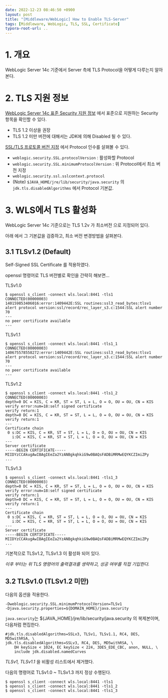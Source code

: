```yaml
---
date: 2022-12-23 08:46:50 +0900
layout: post
title: "[Middleware/WebLogic] How to Enable TLS-Server"
tags: [Middleware, WebLogic, TLS, SSL, Certificate]
typora-root-url: ..
---
```


# 1. 개요

WebLogic Server 14c 기준에서 Server 측에 TLS Protocol을 어떻게 다루는지 알아본다.



# 2. TLS 지원 정보

[WebLogic Server 14c 표준 Security 지원 정보](https://docs.oracle.com/en/middleware/standalone/weblogic-server/14.1.1.0/secmg/standards.html#GUID-9DA3FE17-6ABA-4380-B2AE-FCBB39E0B7EC) 에서 표준으로 지원하는 Security 항목을 확인할 수 있다.

* TLS 1.2 이상을 권장
* TLS 1.2 미만 버전에 대해서는 JDK에 의해 Disabled 될 수 있다.



[SSL/TLS 프로토콜 버전 지정](https://docs.oracle.com/en/middleware/standalone/weblogic-server/14.1.1.0/secmg/ssl_version.html) 에서 Protocol 인수를 살펴볼 수 있다.

* `weblogic.security.SSL.protocolVersion` : 활성화할 Protocol
* `weblogic.security.SSL.minimumProtocolVersion` : 위 Protocol에서 최소 버전 지정
* `weblogic.security.ssl.sslcontext.protocol`
* (Note) `$JAVA_HOME/jre/lib/security/java.security` 의 `jdk.tls.disabledAlgorithms` 에서 Protocol 기본값.



# 3. WLS에서 TLS 활성화

WebLogic Server 14c 기준으로는 TLS 1.2v 가 최소버전 으로 지정되어 있다.

아래 에서 그 기본값을 검증하고, 최소 버전 변경방법을 살펴본다.



## 3.1 TLSv1.2 (Default)

Self-Signed SSL Certificate 를 적용하였다.

openssl 명령어로 TLS 버전별로 확인을 간략히 해보면...



TLSv1.0

```shell
$ openssl s_client -connect wls.local:8441 -tls1
CONNECTED(00000003)
140159853406016:error:1409442E:SSL routines:ssl3_read_bytes:tlsv1 alert protocol version:ssl/record/rec_layer_s3.c:1544:SSL alert number 70
---
no peer certificate available
---
```



TLSv1.1

```shell
$ openssl s_client -connect wls.local:8441 -tls1_1
CONNECTED(00000003)
140675578558272:error:1409442E:SSL routines:ssl3_read_bytes:tlsv1 alert protocol version:ssl/record/rec_layer_s3.c:1544:SSL alert number 70
---
no peer certificate available
---
```



TLSv1.2

```shell
$ openssl s_client -connect wls.local:8441 -tls1_2
CONNECTED(00000003)
depth=0 DC = KIS, C = KR, ST = ST, L = L, O = O, OU = OU, CN = KIS
verify error:num=18:self signed certificate
verify return:1
depth=0 DC = KIS, C = KR, ST = ST, L = L, O = O, OU = OU, CN = KIS
verify return:1
---
Certificate chain
 0 s:DC = KIS, C = KR, ST = ST, L = L, O = O, OU = OU, CN = KIS
   i:DC = KIS, C = KR, ST = ST, L = L, O = O, OU = OU, CN = KIS
---
Server certificate
-----BEGIN CERTIFICATE-----
MIIDYzCCAkugAwIBAgIEeZa2YzANBgkqhkiG9w0BAQsFADBiMRMwEQYKCZImiZPy
...
```



TLSv1.3

```shell
$ openssl s_client -connect wls.local:8441 -tls1_3
CONNECTED(00000003)
depth=0 DC = KIS, C = KR, ST = ST, L = L, O = O, OU = OU, CN = KIS
verify error:num=18:self signed certificate
verify return:1
depth=0 DC = KIS, C = KR, ST = ST, L = L, O = O, OU = OU, CN = KIS
verify return:1
---
Certificate chain
 0 s:DC = KIS, C = KR, ST = ST, L = L, O = O, OU = OU, CN = KIS
   i:DC = KIS, C = KR, ST = ST, L = L, O = O, OU = OU, CN = KIS
---
Server certificate
-----BEGIN CERTIFICATE-----
MIIDYzCCAkugAwIBAgIEeZa2YzANBgkqhkiG9w0BAQsFADBiMRMwEQYKCZImiZPy
...
```



기본적으로 TLSv1.2, TLSv1.3 이 활성화 되어 있다.

_이후 부터는 위 TLS 명령어의 출력결과를 생략하고, 성공 여부를 직접 기입한다._



## 3.2 TLSv1.0 (TLSv1.2 미만)

다음의 옵션을 적용한다.

```shell
-Dweblogic.security.SSL.minimumProtocolVersion=TLSv1
-Djava.security.properties=${DOMAIN_HOME}/java.security
```



`java.security`는 ${JAVA_HOME}/jre/lib/security/java.security 의 복제본이며, 다음처럼 편집한다.

```java.security
#jdk.tls.disabledAlgorithms=SSLv3, TLSv1, TLSv1.1, RC4, DES, MD5withRSA, \
jdk.tls.disabledAlgorithms=SSLv3, RC4, DES, MD5withRSA, \
    DH keySize < 1024, EC keySize < 224, 3DES_EDE_CBC, anon, NULL, \
    include jdk.disabled.namedCurves
```

_TLSv1, TLSv1.1_ 을 비활성 리스트에서 제거했다.



다음의 명령어로 TLSv1.0 ~ TLSv1.3 까지 정상 수행된다.

```shell
$ openssl s_client -connect wls.local:8441 -tls1
$ openssl s_client -connect wls.local:8441 -tls1_2
$ openssl s_client -connect wls.local:8441 -tls1_3
```

